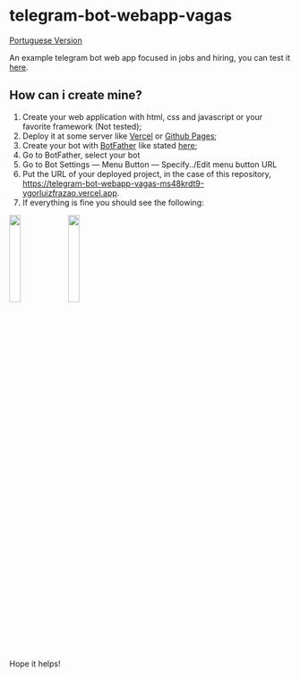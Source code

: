 # telegram-bot-webapp-vagas

[Portuguese Version](https://github.com/ygorluizfrazao/telegram-bot-webapp-vagas/blob/master/README_pt_BR.md)

An example telegram bot web app focused in jobs and hiring, you can test it [here](https://telegram-bot-webapp-vagas-ms48krdt9-ygorluizfrazao.vercel.app).

## How can i create mine?

1. Create your web application with html, css and javascript or your favorite framework (Not tested);
2. Deploy it at some server like [Vercel](https://vercel.com/) or [Github Pages](https://pages.github.com);
3. Create your bot with [BotFather](https://t.me/botfather) like stated [here](https://core.telegram.org/bots/tutorial);
4. Go to BotFather, select your bot
5. Go to Bot Settings — Menu Button — Specify../Edit menu button URL
6. Put the URL of your deployed project, in the case of this repository, https://telegram-bot-webapp-vagas-ms48krdt9-ygorluizfrazao.vercel.app.
7. If everything is fine you should see the following:

<img src="https://github.com/ygorluizfrazao/telegram-bot-webapp-vagas/assets/17025709/28aac44f-5270-4f6e-94ad-9d7366348420" style="width:20%;"/>
<img src="https://github.com/ygorluizfrazao/telegram-bot-webapp-vagas/assets/17025709/7dbd36e4-877f-4f0d-9d77-19b0a3b1dec2" style="width:20%;"/>

Hope it helps!
